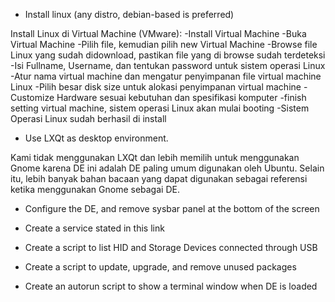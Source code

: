

- Install linux (any distro, debian-based is preferred)

Install Linux di Virtual Machine (VMware):
-Install Virtual Machine 
-Buka Virtual Machine
-Pilih file, kemudian pilih new Virtual Machine
-Browse file Linux yang sudah didownload, pastikan file yang di browse sudah terdeteksi
-Isi Fullname, Username, dan tentukan password untuk sistem operasi Linux
-Atur nama virtual machine dan mengatur penyimpanan file virtual machine Linux
-Pilih besar disk size untuk alokasi penyimpanan virtual machine
-Customize Hardware sesuai kebutuhan dan spesifikasi komputer
-finish setting virtual machine, sistem operasi Linux akan mulai booting
-Sistem Operasi Linux sudah berhasil di install

- Use LXQt as desktop environment.
 
Kami tidak menggunakan LXQt dan lebih memilih untuk menggunakan Gnome karena DE ini adalah DE paling umum digunakan oleh Ubuntu. Selain itu, lebih banyak bahan bacaan yang dapat digunakan sebagai referensi ketika menggunakan Gnome sebagai DE.

- Configure the DE, and remove sysbar panel at the bottom of the screen


- Create a service stated in this link


- Create a script to list HID and Storage Devices connected through USB


- Create a script to update, upgrade, and remove unused packages


- Create an autorun script to show a terminal window when DE is loaded
